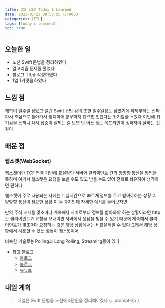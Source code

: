 ```yaml
---
title: 2월 23일 Today I Learned
date: 2023-02-23 08:55:55 +/-0000
categories: [TIL]
tags: [today i learned]
toc: true
---
```


## 오늘한 일

* 노션 Swift 문법을 정리하였다
* 알고리즘 문제를 풀었다
* 블로그 TIL을 작성하였다
* 1일 1커밋을 하였다

## 느낌 점

개학이 일주일 남았고 앨런 Swift 문법 강의 또한 일주일정도 남았기에 
이제부터는 진짜 다시 초심으로 돌아가서 정리하며 공부하지 않으면 안된다는 위기감을
느꼈다 이번에 위기감을 느끼니 다시 집중이 잘되는 걸 보면 난 어느 정도 데드라인이 정해져야 잘하는 것 같다

## 배운 점

### 웹소켓(WebSocket)

웹소켓이란 TCP 연결 기반에 효율적인 서버와 클라이언트 간의 양방향 통신을 방법을 뜻하며
여기서 웹소켓은 요청을 보낼 수도 있고 받을 수도 있어 전화로 비유하여 생각하면 편하다

웹소켓이 주로 사용되는 사례는 1. 실시간으로 빠르게 정보를 주고 받아야하는 상황 2. 양방향 통신이 필요한 상황
이 두 가지인데 자세한 예시를 들어보자면

만약 주식 시세를 몇초마다 계속해서 서버로부터 정보를 받아와야 하는 상황이라면 http는 클라이언트가 
요청을 보내야만 서버에서 응답을 받을 수 있기 때문에 계속해서 클라이언트가 몇초마다 요청하는 것은 
해당 상황에서는 비효율적일 수 있다 그래서 해당 상황에서 사용할 수 있는 방법이 웹소켓이며

비슷한 기술로는 Polling과 Long Polling, Streaming등이 있다

* 참고 블로그
    * [블로그](https://choseongho93.tistory.com/266)
    * [블로그](https://velog.io/@codingbotpark/Web-Socket-%EC%9D%B4%EB%9E%80)
    * [유튜브](https://www.youtube.com/watch?v=yXPCg5eupGM)


## 내일 계획

> 내일은 Swift 문법을 노션에 4단원을 정리해야겠다
{: .prompt-tip }
